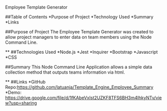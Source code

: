 Employee Template Generator

##Table of Contents
*Purpose of Project
*Technology Used
*Summary
*Links

##Purpose of Project
The Employee Template Generator was created to allow project managers to enter data on team members using the Node Command Line.

**
##Technologies Used
*Node.js
*Jest
*Inquirer
*Bootstrap
*Javascript
*CSS


##Summary
This Node Command Line Application allows a simple data collection method that outputs teams information via html.

**
##Links
*GitHub Repo:https://github.com/latuanja/Template_Engine_Employee_Summary
*Demo: https://drive.google.com/file/d/1fKAbeVxIst2UZKF8TFS6BH3m4IhkyNTv/view?usp=sharing